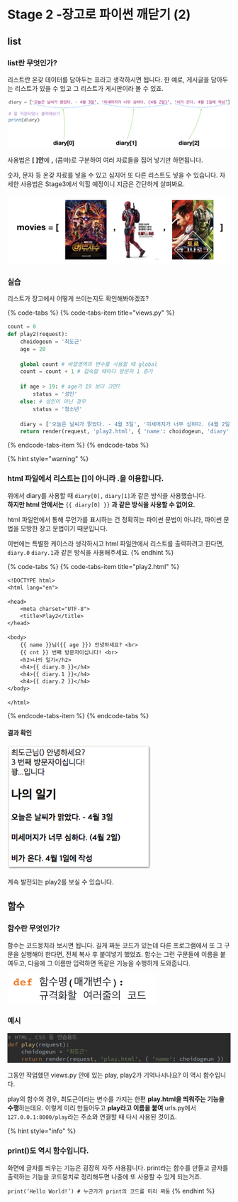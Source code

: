 # Stage 2 -장고로 파이썬 깨닫기 \(2\)

## list

### list란 무엇인가?

리스트란 온갖 데이터를 담아두는 표라고 생각하시면 됩니다. 한 예로, 게시글을 담아두는 리스트가 있을 수 있고 그 리스트가 게시판이라 볼 수 있죠.

![list](../.gitbook/assets/image-137.png)

사용법은 **\[ \]안**에 **,** \(콤마\)로 구분하여 여러 자료들을 집어 넣기만 하면됩니다.

숫자, 문자 등 온갖 자료를 넣을 수 있고 심지어 또 다른 리스트도 넣을 수 있습니다. 자세한 사용법은 Stage3에서 익힐 예정이니 지금은 간단하게 살펴봐요.

![&#xC218;&#xC900;&#xC774; &#xB192;&#xC544;&#xC838; &#xC601;&#xD654; &#xB9AC;&#xC2A4;&#xD2B8;&#xB97C; &#xB9CC;&#xB4E4; &#xC218; &#xC788;&#xB2E4;&#xBA74; &#xC774;&#xB807;&#xAC8C; &#xC0AC;&#xC6A9;&#xD560; &#xC218; &#xC788;&#xACA0;&#xC8E0;.](../.gitbook/assets/image-117.png)

### 실습

리스트가 장고에서 어떻게 쓰이는지도 확인해봐야겠죠?

{% code-tabs %}
{% code-tabs-item title="views.py" %}
```python
count = 0
def play2(request):
    choidogeun = '최도근'
    age = 20

    global count # 바깥영역의 변수를 사용할 때 global
    count = count + 1 # 접속할 때마다 방문자 1 증가

    if age > 19: # age가 19 보다 크면?
        status = '성인'
    else: # 성인이 아닌 경우
        status = '청소년'

    diary = ['오늘은 날씨가 맑았다. - 4월 3일', '미세머지가 너무 심하다. (4월 2일)', '비가 온다. 4월 1일에 작성']
    return render(request, 'play2.html', { 'name': choidogeun, 'diary': diary, 'cnt': count, 'age': status }) 
```
{% endcode-tabs-item %}
{% endcode-tabs %}

{% hint style="warning" %}
### html 파일에서 리스트는 \[\]이 아니라 .을 이용합니다.

위에서 diary를 사용할 때 `diary[0],` `diary[1]`과 같은 방식을 사용했습니다.  
**하지만 html 안에서는** `{{ diary[0] }}` **과 같은 방식을 사용할 수 없어요.**

html 파일안에서  통해 무언가를 표시하는 건 정확히는 파이썬 문법이 아니라, 파이썬 문법을 모방한 장고 문법이기 때문입니다.

이번에는 특별한 케이스라 생각하시고 html 파일안에서 리스트를 출력하려고 한다면,  
`diary.0` `diary.1`과 같은 방식을 사용해주세요.
{% endhint %}

{% code-tabs %}
{% code-tabs-item title="play2.html" %}
```markup
<!DOCTYPE html>
<html lang="en">

<head>
    <meta charset="UTF-8">
    <title>Play2</title>
</head>

<body>
    {{ name }}님({{ age }}) 안녕하세요? <br>
    {{ cnt }} 번째 방문자이십니다! <br>
    <h2>나의 일기</h2>
    <h4>{{ diary.0 }}</h4>
    <h4>{{ diary.1 }}</h4>
    <h4>{{ diary.2 }}</h4>
</body>

</html>
```
{% endcode-tabs-item %}
{% endcode-tabs %}

#### 결과 확인

![127.0.0.1:8000/play2](../.gitbook/assets/image-178.png)

계속 발전되는 play2를 보실 수 있습니다.

## 함수

### 함수란 무엇인가?

함수는 코드뭉치라 보시면 됩니다. 길게 짜둔 코드가 있는데 다른 프로그램에서 또 그 구문을 실행해야 한다면, 전체 복사 후 붙여넣기 했었죠. 함수는 그런 구문들에 이름을 붙여두고, 다음에 그 이름만 입력하면 똑같은 기능을 수행하게 도와줍니다.

![&#xD615;&#xC2DD;](../.gitbook/assets/image-151.png)

### 예시

![](../.gitbook/assets/image-207.png)

그동안 작업했던 views.py 안에 있는 play, play2가 기억나시나요? 이 역시 함수입니다.

play의 함수의 경우, 최도근이라는 변수를 가지는 한편 **play.html을 띄워주는 기능을 수행**하는데요. 이렇게 미리 만들어두고 **play라고 이름을 붙여** urls.py에서 `127.0.0.1:8000/play`라는 주소와 연결할 때 다시 사용된 것이죠.

{% hint style="info" %}
### print\(\)도 역시 함수입니다.

화면에 글자를 띄우는 기능은 굉장히 자주 사용됩니다. print라는 함수를 만들고 글자를 출력하는 기능을 코드뭉치로 정리해두면 나중에 또 사용할 수 있게 되는거죠.

`print(‘Hello World!’) # 누군가가 print의 코드를 미리 짜둠`
{% endhint %}

